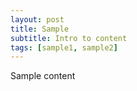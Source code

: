 ```yaml
---
layout: post
title: Sample
subtitle: Intro to content
tags: [sample1, sample2]
---
```


Sample content